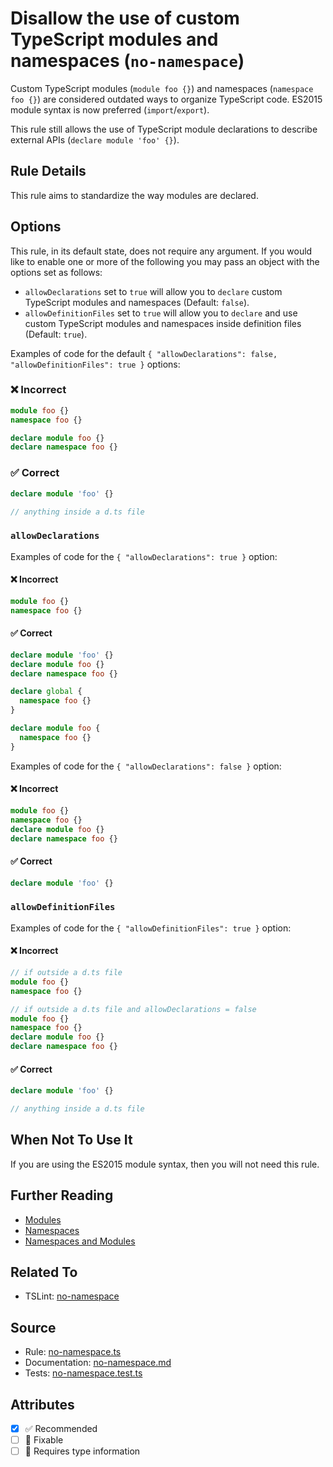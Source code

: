 # Disallow the use of custom TypeScript modules and namespaces (`no-namespace`)

Custom TypeScript modules (`module foo {}`) and namespaces (`namespace foo {}`) are considered outdated
ways to organize TypeScript code. ES2015 module syntax is now preferred (`import`/`export`).

This rule still allows the use of TypeScript module declarations to describe external APIs (`declare module 'foo' {}`).

## Rule Details

This rule aims to standardize the way modules are declared.

## Options

This rule, in its default state, does not require any argument. If you would like to enable one
or more of the following you may pass an object with the options set as follows:

- `allowDeclarations` set to `true` will allow you to `declare` custom TypeScript modules and namespaces (Default: `false`).
- `allowDefinitionFiles` set to `true` will allow you to `declare` and use custom TypeScript modules and namespaces
  inside definition files (Default: `true`).

Examples of code for the default `{ "allowDeclarations": false, "allowDefinitionFiles": true }` options:

<!--tabs-->

### ❌ Incorrect

```ts
module foo {}
namespace foo {}

declare module foo {}
declare namespace foo {}
```

### ✅ Correct

```ts
declare module 'foo' {}

// anything inside a d.ts file
```

<!--/tabs-->

### `allowDeclarations`

Examples of code for the `{ "allowDeclarations": true }` option:

<!--tabs-->

#### ❌ Incorrect

```ts
module foo {}
namespace foo {}
```

#### ✅ Correct

```ts
declare module 'foo' {}
declare module foo {}
declare namespace foo {}

declare global {
  namespace foo {}
}

declare module foo {
  namespace foo {}
}
```

<!--/tabs-->

Examples of code for the `{ "allowDeclarations": false }` option:

<!--tabs-->

#### ❌ Incorrect

```ts
module foo {}
namespace foo {}
declare module foo {}
declare namespace foo {}
```

#### ✅ Correct

```ts
declare module 'foo' {}
```

### `allowDefinitionFiles`

Examples of code for the `{ "allowDefinitionFiles": true }` option:

<!--tabs-->

#### ❌ Incorrect

```ts
// if outside a d.ts file
module foo {}
namespace foo {}

// if outside a d.ts file and allowDeclarations = false
module foo {}
namespace foo {}
declare module foo {}
declare namespace foo {}
```

#### ✅ Correct

```ts
declare module 'foo' {}

// anything inside a d.ts file
```

## When Not To Use It

If you are using the ES2015 module syntax, then you will not need this rule.

## Further Reading

- [Modules](https://www.typescriptlang.org/docs/handbook/modules.html)
- [Namespaces](https://www.typescriptlang.org/docs/handbook/namespaces.html)
- [Namespaces and Modules](https://www.typescriptlang.org/docs/handbook/namespaces-and-modules.html)

## Related To

- TSLint: [no-namespace](https://palantir.github.io/tslint/rules/no-namespace/)

## Source

- Rule: [no-namespace.ts](https://github.com/typescript-eslint/typescript-eslint/blob/main/packages/eslint-plugin/src/rules/no-namespace.ts)
- Documentation: [no-namespace.md](https://github.com/typescript-eslint/typescript-eslint/blob/main/packages/eslint-plugin/docs/rules/no-namespace.md)
- Tests: [no-namespace.test.ts](https://github.com/typescript-eslint/typescript-eslint/blob/main/packages/eslint-plugin/tests/rules/no-namespace.test.ts)

## Attributes

- [x] ✅ Recommended
- [ ] 🔧 Fixable
- [ ] 💭 Requires type information
